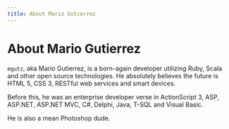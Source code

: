 ```yaml
---
title: About Mario Gutierrez
---
```


# About Mario Gutierrez

`mgutz`, aka Mario Gutierrez, is a born-again developer utilizing Ruby, Scala and other open source technologies. He
absolutely believes the future is HTML 5, CSS 3, RESTful web services and smart devices.

Before this, he was an enterprise developer verse in ActionScript 3, ASP, ASP.NET, ASP.NET MVC, C#, 
Delphi, Java, T-SQL and Visual Basic.

He is also a mean Photoshop dude.
